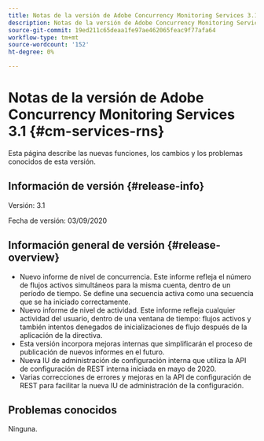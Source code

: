 ```yaml
---
title: Notas de la versión de Adobe Concurrency Monitoring Services 3.1
description: Notas de la versión de Adobe Concurrency Monitoring Services 3.1
source-git-commit: 19ed211c65deaa1fe97ae462065feac9f77afa64
workflow-type: tm+mt
source-wordcount: '152'
ht-degree: 0%

---
```



# Notas de la versión de Adobe Concurrency Monitoring Services 3.1 {#cm-services-rns}

Esta página describe las nuevas funciones, los cambios y los problemas conocidos de esta versión.

## Información de versión {#release-info}

Versión: 3.1

Fecha de versión: 03/09/2020

## Información general de versión {#release-overview}

* Nuevo informe de nivel de concurrencia. Este informe refleja el número de flujos activos simultáneos para la misma cuenta, dentro de un período de tiempo. Se define una secuencia activa como una secuencia que se ha iniciado correctamente.
* Nuevo informe de nivel de actividad. Este informe refleja cualquier actividad del usuario, dentro de una ventana de tiempo: flujos activos y también intentos denegados de inicializaciones de flujo después de la aplicación de la directiva.
* Esta versión incorpora mejoras internas que simplificarán el proceso de publicación de nuevos informes en el futuro.
* Nueva IU de administración de configuración interna que utiliza la API de configuración de REST interna iniciada en mayo de 2020.
* Varias correcciones de errores y mejoras en la API de configuración de REST para facilitar la nueva IU de administración de la configuración.

## Problemas conocidos

Ninguna.
